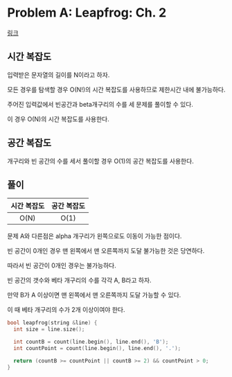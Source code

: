# Problem A: Leapfrog: Ch. 2

[링크](https://www.facebook.com/codingcompetitions/hacker-cup/2019/qualification-round/problems/B)

## 시간 복잡도

입력받은 문자열의 길이를 N이라고 하자.

모든 경우를 탐색할 경우 O(N!)의 시간 복잡도를 사용하므로 제한시간 내에 불가능하다.

주어진 입력값에서 빈공간과 beta개구리의 수를 세 문제를 풀이할 수 있다.

이 경우 O(N)의 시간 복잡도를 사용한다.

## 공간 복잡도

개구리와 빈 공간의 수를 세서 풀이할 경우 O(1)의 공간 복잡도를 사용한다.

## 풀이

| 시간 복잡도 | 공간 복잡도 |
| :---------: | :---------: |
|    O(N)     |    O(1)     |

문제 A와 다른점은 alpha 개구리가 왼쪽으로도 이동이 가능한 점이다.

빈 공간이 0개인 경우 맨 왼쪽에서 맨 오른쪽까지 도달 불가능한 것은 당연하다.

따라서 빈 공간이 0개인 경우는 불가능하다.

빈 공간의 갯수와 베타 개구리의 수를 각각 A, B라고 하자.

만약 B가 A 이상이면 맨 왼쪽에서 맨 오른쪽까지 도달 가능할 수 있다.

이 때 베타 개구리의 수가 2개 이상이여야 한다.

```cpp
bool leapfrog(string &line) {
  int size = line.size();

  int countB = count(line.begin(), line.end(), 'B');
  int countPoint = count(line.begin(), line.end(), '.');

  return (countB >= countPoint || countB >= 2) && countPoint > 0;
}
```
